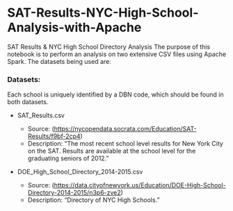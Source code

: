 # SAT-Results-NYC-High-School-Analysis-with-Apache

SAT Results & NYC High School Directory Analysis
The purpose of this notebook is to perform an analysis on two extensive CSV files using Apache Spark. 
The datasets being used are:

### Datasets:
Each school is uniquely identified by a DBN code, which should be found in both datasets.

- SAT_Results.csv

  - Source: (https://nycopendata.socrata.com/Education/SAT-Results/f9bf-2cp4)
  - Description: “The most recent school level results for New York City on the SAT. Results are available at the school level for the graduating seniors of 2012.”

- DOE_High_School_Directory_2014-2015.csv

  - Source: (https://data.cityofnewyork.us/Education/DOE-High-School-Directory-2014-2015/n3p6-zve2)
  - Description: “Directory of NYC High Schools.”

